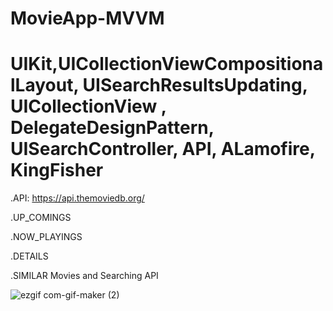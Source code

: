 # MovieApp-MVVM
# UIKit,UICollectionViewCompositionalLayout, UISearchResultsUpdating, UICollectionView , DelegateDesignPattern, UISearchController, API, ALamofire, KingFisher

.API: https://api.themoviedb.org/

.UP_COMINGS

.NOW_PLAYINGS

.DETAILS

.SIMILAR Movies and Searching API

![ezgif com-gif-maker (2)](https://user-images.githubusercontent.com/63563507/206460553-d355e065-8244-4ac8-94e6-a6980a5662d2.gif)
